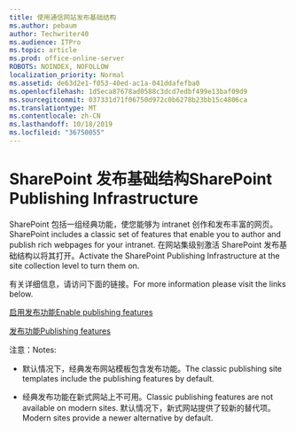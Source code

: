 ```yaml
---
title: 使用通信网站发布基础结构
ms.author: pebaum
author: Techwriter40
ms.audience: ITPro
ms.topic: article
ms.prod: office-online-server
ROBOTS: NOINDEX, NOFOLLOW
localization_priority: Normal
ms.assetid: de63d2e1-f053-40ed-ac1a-041ddafefba0
ms.openlocfilehash: 1d5eca87678ad0588c3dcd7edbf499e13baf09d9
ms.sourcegitcommit: 037331d71f06750d972c0b6278b23bb15c4806ca
ms.translationtype: MT
ms.contentlocale: zh-CN
ms.lasthandoff: 10/18/2019
ms.locfileid: "36750055"
---
```

# <a name="sharepoint-publishing-infrastructure"></a><span data-ttu-id="bfcdd-102">SharePoint 发布基础结构</span><span class="sxs-lookup"><span data-stu-id="bfcdd-102">SharePoint Publishing Infrastructure</span></span>


<span data-ttu-id="bfcdd-103">SharePoint 包括一组经典功能，使您能够为 intranet 创作和发布丰富的网页。</span><span class="sxs-lookup"><span data-stu-id="bfcdd-103">SharePoint includes a classic set of features that enable you to author and publish rich webpages for your intranet.</span></span> <span data-ttu-id="bfcdd-104">在网站集级别激活 SharePoint 发布基础结构以将其打开。</span><span class="sxs-lookup"><span data-stu-id="bfcdd-104">Activate the SharePoint Publishing Infrastructure at the site collection level to turn them on.</span></span>

<span data-ttu-id="bfcdd-105">有关详细信息，请访问下面的链接。</span><span class="sxs-lookup"><span data-stu-id="bfcdd-105">For more information please visit the links below.</span></span>

[<span data-ttu-id="bfcdd-106">启用发布功能</span><span class="sxs-lookup"><span data-stu-id="bfcdd-106">Enable publishing features</span></span>](https://support.office.com/article/Enable-publishing-features-479677A6-8B33-4AC7-907D-071C1C7E4518)

[<span data-ttu-id="bfcdd-107">发布功能</span><span class="sxs-lookup"><span data-stu-id="bfcdd-107">Publishing features</span></span>](https://support.office.com/article/Features-enabled-in-a-SharePoint-Online-publishing-site-3AB3810C-3C2C-4361-9D0E-0CBE666EA0B0?wt.mc_id=O365_Portal_MMaven#__toc336865553)

<span data-ttu-id="bfcdd-108">注意：</span><span class="sxs-lookup"><span data-stu-id="bfcdd-108">Notes:</span></span>

- <span data-ttu-id="bfcdd-109">默认情况下，经典发布网站模板包含发布功能。</span><span class="sxs-lookup"><span data-stu-id="bfcdd-109">The classic publishing site templates include the publishing features by default.</span></span>

- <span data-ttu-id="bfcdd-110">经典发布功能在新式网站上不可用。</span><span class="sxs-lookup"><span data-stu-id="bfcdd-110">Classic publishing features are not available on modern sites.</span></span> <span data-ttu-id="bfcdd-111">默认情况下，新式网站提供了较新的替代项。</span><span class="sxs-lookup"><span data-stu-id="bfcdd-111">Modern sites provide a newer alternative by default.</span></span>

